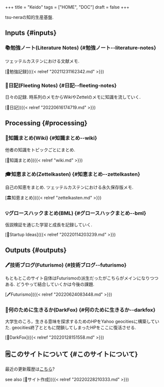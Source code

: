 +++
title = "Keido"
tags = ["HOME", "DOC"]
draft = false
+++

tsu-neraの知的生産基盤.


## Inputs {#inputs}


### 📚勉強ノート(Literature Notes) {#勉強ノート--literature-notes}

ツェッテルカステンにおける文献メモ.

[📁勉強記録]({{< relref "20211231162342.md" >}})


### 📓日記(Fleeting Notes) {#日記--fleeting-notes}

日々の記録. 時系列のメモからWikiやZettelのメモに知識を流していく.

[📓日記]({{< relref "20220616174719.md" >}})


## Processing {#processing}


### 📝知識まとめ(Wiki) {#知識まとめ--wiki}

他者の知識をトピックごとにまとめ.

[📝知識まとめ]({{< relref "wiki.md" >}})


### 🎓知恵まとめ(Zettelkasten) {#知恵まとめ--zettelkasten}

自己の知恵をまとめ. ツェッテルカステンにおける永久保存版メモ.

[🏛知恵まとめ]({{< relref "zettelkasten.md" >}})


### 💡グロースハックまとめ(BML) {#グロースハックまとめ--bml}

仮説検証を通じた学習と成長を記録していく.

[🔬Startup Ideas]({{< relref "20220114203239.md" >}})


## Outputs {#outputs}


### 🖊技術ブログ(Futurismo) {#技術ブログ--futurismo}

もともとこのサイト自体はFuturismoの派生だったがこちらがメインになりつつある. どうやって結合していくかは今後の課題.

[🖊Futurismo]({{< relref "20220624083448.md" >}})


### 🦊何のために生きるか(DarkFox) {#何のために生きるか--darkfox}

大学生のころ，生きる意味を探求するためのHPをYahoo geocitiesに構築していた. geocities終了とともに閉鎖してしまったHPをここに復活させる.

[🦊DarkFox]({{< relref "20220128151558.md" >}})


## 🗒このサイトについて {#このサイトについて}

最近の更新履歴は[こちら](https://github.com/tsu-nera/keido/commits/main)?

see also [🔖サイト作成]({{< relref "20220228210333.md" >}})
